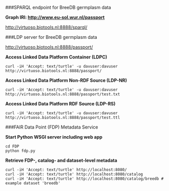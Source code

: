 ###SPARQL endpoint for BreeDB germplasm data

**Graph IRI: http://www.eu-sol.wur.nl/passport**

http://virtuoso.biotools.nl:8888/sparql/

###LDP server for BreeDB germplasm data

http://virtuoso.biotools.nl:8888/passport/

**Access Linked Data Platform Container (LDPC)**
```
curl -iH 'Accept: text/turtle' -u davuser:davuser http://virtuoso.biotools.nl:8888/passport/
```
**Access Linked Data Platform Non-RDF Source (LDP-NR)**
```
curl -iH 'Accept: text/turtle' -u davuser:davuser http://virtuoso.biotools.nl:8888/passport/test.txt
```
**Access Linked Data Platform RDF Source (LDP-RS)**
```
curl -iH 'Accept: text/turtle' -u davuser:davuser http://virtuoso.biotools.nl:8888/passport/test.ttl
```
###FAIR Data Point (FDP) Metadata Service

**Start Python WSGI server including web app**
```
cd FDP
python fdp.py
```

**Retrieve FDP-, catalog- and dataset-level metadata**
```
curl -iH 'Accept: text/turtle' http://localhost:8080/
curl -iH 'Accept: text/turtle' http://localhost:8080/catalog
curl -iH 'Accept: text/turtle' http://localhost:8080/catalog/breedb # example dataset 'breedb'
```
